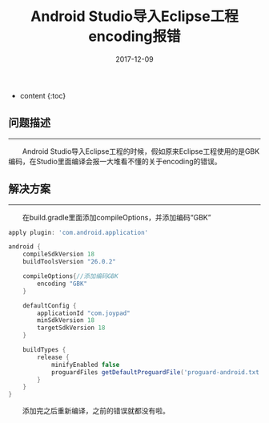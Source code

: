 ﻿---
layout: post
title:  "Android Studio导入Eclipse工程 encoding报错"
date:   2017-12-09
categories: Java
tag: Android开发
---

* content
{:toc}


## 问题描述

---
&emsp;&emsp;Android Studio导入Eclipse工程的时候，假如原来Eclipse工程使用的是GBK编码，在Studio里面编译会报一大堆看不懂的关于encoding的错误。

## 解决方案

---

&emsp;&emsp;在build.gradle里面添加compileOptions，并添加编码“GBK”

```gradle
apply plugin: 'com.android.application'

android {
    compileSdkVersion 18
    buildToolsVersion "26.0.2"

    compileOptions{//添加编码GBK
        encoding "GBK"
    }

    defaultConfig {
        applicationId "com.joypad"
        minSdkVersion 18
        targetSdkVersion 18
    }

    buildTypes {
        release {
            minifyEnabled false
            proguardFiles getDefaultProguardFile('proguard-android.txt'), 'proguard-rules.txt'
        }
    }
}
```

&emsp;&emsp;添加完之后重新编译，之前的错误就都没有啦。
